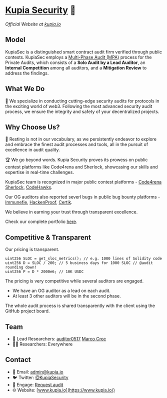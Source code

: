 # [Kupia Security](https://www.kupia.io/) 🔐
_Official Website at [kupia.io](https://www.kupia.io/)_

## Model
KupiaSec is a distinguished smart contract audit firm verified through public contests.
KupiaSec employs a [Multi-Phase Audit (MPA)](https://files.gitbook.com/v0/b/gitbook-x-prod.appspot.com/o/spaces%2F2wLrli4OmSaWiS8fXVUZ%2Fuploads%2FF27bi4xOgnXwDYeHS68f%2FDC%20Multi-Phase%20Audit.pdf?alt=media&token=c2ffdb11-13c7-439d-8acf-50e9fdff471e) process for the Private Audits, which consists of a **Solo Audit by a Lead Auditor**, an **Internal Competition** among all auditors, and a **Mitigation Review** to address the findings.

## What We Do
💎 We specialize in conducting cutting-edge security audits for protocols in the exciting world of web3.
Following the most advanced security audit process, we ensure the integrity and safety of your decentralized projects.

##  Why Choose Us?
🚀 Resting is not in our vocabulary, as we persistently endeavor to explore and embrace the finest audit processes and tools, all in the pursuit of excellence in audit quality.

🏆 We go beyond words. Kupia Security proves its prowess on public contest platforms like Code4rena and Sherlock, showcasing our skills and expertise in real-time challenges. 

KupiaSec team is recognized in major public contest platforms - [Code4rena](https://code4rena.com/leaderboard) [Sherlock](https://audits.sherlock.xyz/leaderboard), [CodeHawks](https://code4rena.com/leaderboard).

Our OG auditors also reported severl bugs in public bug bounty platforms - [Immunefie](https://immunefi.com/leaderboard/), [HackenProof](https://hackenproof.com/programs), [Certik](https://skynet.certik.com/leaderboards/bug-bounty).

We believe in earning your trust through transparent excellence.

Check our complete portfolio [here](https://github.com/KupiaSec/portfolio).

## Competitive & Transparent
Our pricing is transparent.
```solidity
uint256 SLOC = get_sloc_metrics(); // e.g. 1000 lines of Solidity code
uint256 D = SLOC / 200; // 5 business days for 1000 SLOC // @audit rounding down!
uint256 P = D * 2000e6; // 10K USDC
```
The pricing is very competitive while several auditors are engaged.
- We have an OG auditor as a lead on each audit.
- At least 3 other auditors will be in the second phase.

The whole audit process is shared transparently with the client using the GitHub project board.

## Team
- 🥷 Lead Researchers: [auditor0517](https://twitter.com/auditor0517) [Marco Croc](https://twitter.com/malicator)
- 🧑‍💼 Researchers: Everywhere

## Contact
- 📧 Email: admin@kupia.io
- 🐦 Twitter: [@KupiaSecurity](https://twitter.com/KupiaSecurity)
- 🤝 Engage: [Request audit](https://tally.so/r/nWrWgR)
- 🌐 Website: [www.kupia.io](https://www.kupia.io/)
